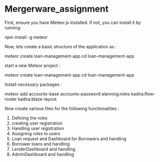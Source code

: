 # Mergerware_assignment

First, ensure you have Meteor.js installed. If not, you can install it by running:

npm install -g meteor

Now, lets create a basic structure of the application as :

meteor create loan-management-app
cd loan-management-app

start a new Meteor project : 

meteor create loan-management-app
cd loan-management-app

Install necessary packages : 

meteor add accounts-base accounts-password alanning:roles kadira:flow-router kadira:blaze-layout

Now create various files for the following functionalities :

1. Defining the roles
2. creating user registration
3. Handling user registration
4. Assigning roles to users
5. Loan request and Dashboard for Borrowers and handling
6. Borrower loans and handling
7. LenderDashboard and handling
8. AdminDashboard and handling
